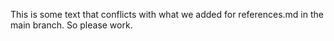 This is some text that conflicts with what we added for references.md in the main branch. So please work. 
